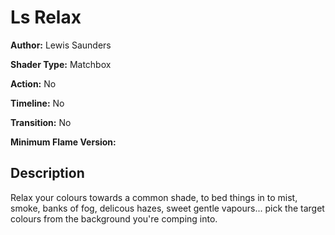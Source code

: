 # Ls Relax

**Author:** Lewis Saunders

**Shader Type:** Matchbox

**Action:** No

**Timeline:** No

**Transition:** No

**Minimum Flame Version:** 


## Description
Relax your colours towards a common shade, to bed things in to mist, smoke, banks of fog, delicous hazes, sweet gentle vapours... pick the target colours from the background you're comping into.
